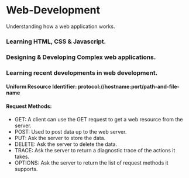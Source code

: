 # Web-Development

Understanding how a web application works.

### Learning HTML, CSS & Javascript.
### Designing & Developing Complex web applications.
### Learning recent developments in web development.

#### Uniform Resource Identifier: protocol://hostname:port/path-and-file-name
#### Request Methods:
* GET: A client can use the GET request to get a web resource from the server.
* POST: Used to post data up to the web server.
* PUT: Ask the server to store the data.
* DELETE: Ask the server to delete the data.
* TRACE: Ask the server to return a diagnostic trace of the actions it takes.
* OPTIONS: Ask the server to return the list of request methods it supports.

